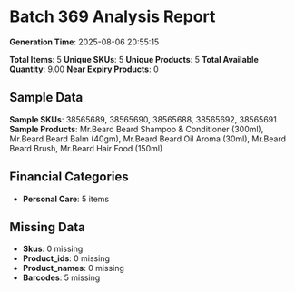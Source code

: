 # Batch 369 Analysis Report

**Generation Time**: 2025-08-06 20:55:15

**Total Items**: 5
**Unique SKUs**: 5
**Unique Products**: 5
**Total Available Quantity**: 9.00
**Near Expiry Products**: 0

## Sample Data
**Sample SKUs**: 38565689, 38565690, 38565688, 38565692, 38565691
**Sample Products**: Mr.Beard Beard Shampoo & Conditioner (300ml), Mr.Beard Beard Balm (40gm), Mr.Beard Beard Oil Aroma (30ml), Mr.Beard Beard Brush, Mr.Beard Hair Food (150ml)

## Financial Categories
- **Personal Care**: 5 items

## Missing Data
- **Skus**: 0 missing
- **Product_ids**: 0 missing
- **Product_names**: 0 missing
- **Barcodes**: 5 missing
